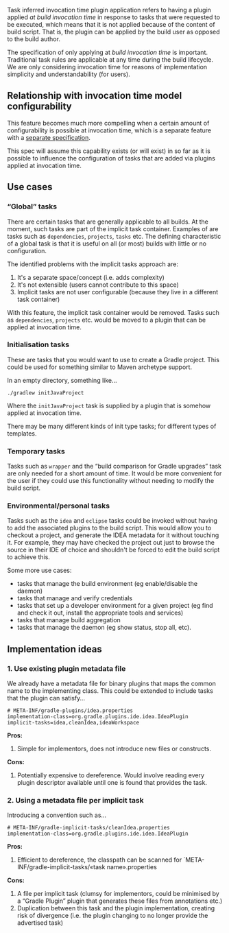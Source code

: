Task inferred invocation time plugin application refers to having a plugin applied *at build invocation time* in response to tasks that were requested to be executed, which means that it is not applied because of the content of build script. That is, the plugin can be applied by the build user as opposed to the build author.

The specification of only applying at *build invocation time* is important. Traditional task rules are applicable at any time during the build lifecycle. We are only considering invocation time for reasons of implementation simplicity and understandability (for users).

## Relationship with invocation time model configurability

This feature becomes much more compelling when a certain amount of configurability is possible at invocation time, which is a separate feature with a [separate specification](https://github.com/gradle/gradle/blob/master/design-docs/task-configuration-from-command-line.md).

This spec will assume this capability exists (or will exist) in so far as it is possible to influence the configuration of tasks that are added via plugins applied at invocation time.

## Use cases

### “Global” tasks

There are certain tasks that are generally applicable to all builds. At the moment, such tasks are part of the implicit task container. Examples of are tasks such as `dependencies`, `projects`, `tasks` etc. The defining characteristic of a global task is that it is useful on all (or most) builds with little or no configuration.

The identified problems with the implicit tasks approach are:

1. It's a separate space/concept (i.e. adds complexity)
2. It's not extensible (users cannot contribute to this space)
3. Implicit tasks are not user configurable (because they live in a different task container)

With this feature, the implicit task container would be removed. Tasks such as `dependencies`, `projects` etc. would be moved to a plugin that can be applied at invocation time.

### Initialisation tasks

These are tasks that you would want to use to create a Gradle project. This could be used for something similar to Maven archetype support.

In an empty directory, something like…

    ./gradlew initJavaProject

Where the `initJavaProject` task is supplied by a plugin that is somehow applied at invocation time.

There may be many different kinds of init type tasks; for different types of templates.

### Temporary tasks

Tasks such as `wrapper` and the “build comparison for Gradle upgrades” task are only needed for a short amount of time. It would be more convenient for the user if they could use this functionality without needing to modify the build script. 

### Environmental/personal tasks

Tasks such as the `idea` and `eclipse` tasks could be invoked without having to add the associated plugins to the build script. This would allow you to checkout a project, and generate the IDEA metadata for it without touching it. For example, they may have checked the project out just to browse the source in their IDE of choice and shouldn't be forced to edit the build script to achieve this.

Some more use cases:

* tasks that manage the build environment (eg enable/disable the daemon)
* tasks that manage and verify credentials
* tasks that set up a developer environment for a given project (eg find and check it out, install the appropriate tools and services)
* tasks that manage build aggregation
* tasks that manage the daemon (eg show status, stop all, etc).

## Implementation ideas

### 1. Use existing plugin metadata file

We already have a metadata file for binary plugins that maps the common name to the implementing class. This could be extended to include tasks that the plugin can satisfy…

    # META-INF/gradle-plugins/idea.properties
    implementation-class=org.gradle.plugins.ide.idea.IdeaPlugin
    implicit-tasks=idea,cleanIdea,ideaWorkspace

**Pros:**

1. Simple for implementors, does not introduce new files or constructs.

**Cons:**

1. Potentially expensive to dereference. Would involve reading every plugin descriptor available until one is found that provides the task.

### 2. Using a metadata file per implicit task

Introducing a convention such as…

    # META-INF/gradle-implicit-tasks/cleanIdea.properties
    implementation-class=org.gradle.plugins.ide.idea.IdeaPlugin

**Pros:**

1. Efficient to dereference, the classpath can be scanned for `META-INF/gradle-implicit-tasks/«task name».properties

**Cons:**

1. A file per implicit task (clumsy for implementors, could be minimised by a “Gradle Plugin” plugin that generates these files from annotations etc.)
2. Duplication between this task and the plugin implementation, creating risk of divergence (i.e. the plugin changing to no longer provide the advertised task)
